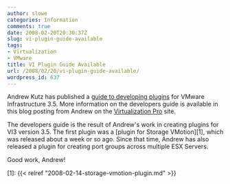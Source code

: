 ```yaml
---
author: slowe
categories: Information
comments: true
date: 2008-02-20T20:30:37Z
slug: vi-plugin-guide-available
tags:
- Virtualization
- VMware
title: VI Plugin Guide Available
url: /2008/02/20/vi-plugin-guide-available/
wordpress_id: 637
---
```


Andrew Kutz has published a [guide to developing plugins](http://itknowledgeexchange.techtarget.com/virtualization-pro/vmware-infrastructure-35-plugin-and-extension-programming-guide/) for VMware Infrastructure 3.5. More information on the developers guide is available in this blog posting from Andrew on the [Virtualization Pro](http://itknowledgeexchange.techtarget.com/virtualization-pro/) site.

The developers guide is the result of Andrew's work in creating plugins for VI3 version 3.5. The first plugin was a [plugin for Storage VMotion][1], which was released about a week or so ago. Since that time, Andrew has also released a plugin for creating port groups across multiple ESX Servers.

Good work, Andrew!

[1]: {{< relref "2008-02-14-storage-vmotion-plugin.md" >}}
